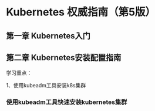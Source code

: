 # Kubernetes 权威指南（第5版）

## 第一章 Kubernetes入门

## 第二章 Kubernetes安装配置指南

学习重点：

1、使用kubeadm工具安装k8s集群


### 使用kubeadm工具快速安装kubernetes集群

